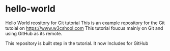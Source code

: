 # hello-world
Hello World reository for Git tutorial
This is an example repository for the Git tutoial on https://www.w3cshool.com
This tutorial foucus mainly on Git and using GitHub as its remote.

This repository is built step in the tutorial.
It now Includes for GitHub

